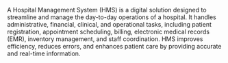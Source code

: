 <p>A Hospital Management System (HMS) is a digital solution designed to streamline and manage the day-to-day operations of a hospital. It handles administrative, financial, clinical, and operational tasks, including patient registration, appointment scheduling, billing, electronic medical records (EMR), inventory management, and staff coordination. HMS improves efficiency, reduces errors, and enhances patient care by providing accurate and real-time information.</p>